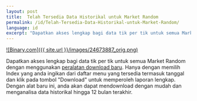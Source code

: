 ```yaml
---
layout: post
title:  Telah Tersedia Data Historikal untuk Market Random
permalink: /id/Telah-Tersedia-Data-Historikal-untuk-Market-Random/
language: id
excerpt: "Dapatkan akses lengkap bagi data tik per tik untuk semua Market Random dengan menggunakan [peralatan download baru](https://www.binary.com/)."
---
```


[![Binary.com]({{ site.url }}/images/24673887_orig.png)](https://www.binary.com/)

Dapatkan akses lengkap bagi data tik per tik untuk semua Market Random dengan menggunakan [peralatan download baru](https://www.binary.com/). Hanya dengan memilih Index yang anda ingikan dari daftar menu yang tersedia termasuk tanggal dan klik pada tombol "Download" untuk memperoleh laporan lengkap. Dengan alat baru ini, anda akan dapat mendownload dengan mudah dan menganalisa data historikal hingga 12 bulan terakhir.